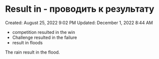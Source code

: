 # Result in - проводить к результату

Created: August 25, 2022 9:02 PM
Updated: December 1, 2022 8:44 AM

- competition resulted in the win
- Challenge resulted in the failure
- result in floods

The rain result in the flood.